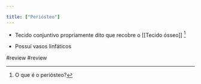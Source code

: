 ```yaml
---

title: ["Periósteo"]
---
```

+ Tecido conjuntivo propriamente dito que recobre o [[Tecido ósseo]] [^144292]

[^144292]: O que é o periósteo?

+ Possuí vasos linfáticos

#review #review 
